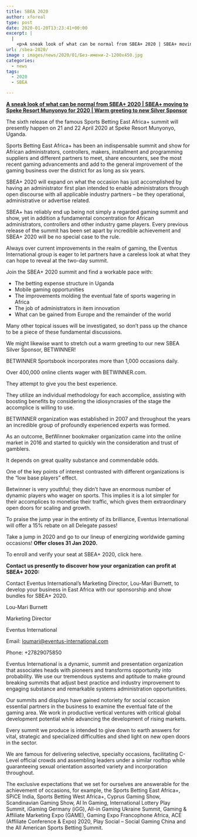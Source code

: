 ```yaml
---
title: SBEA 2020
author: xforeal 
type: post
date: 2020-01-20T13:23:41+00:00
excerpt: |
  |
    <p>A sneak look of what can be normal from SBEA+ 2020 | SBEA+ moving to Speke Resort Munyonyo for 2020 | Warm greeting to new Silver Sponsor The sixth version of the eminent Sports Betting East Africa+ summit will currently occur on 21 and 22 April 2020 at Speke Resort Munyonyo, Uganda </p>
url: /sbea-2020/
image : images/news/2020/01/Без-имени-2-1200x450.jpg
categories:
  - news
tags:
  - 2020
  - SBEA

---
```

**<u>A sneak look of what can be normal from SBEA+ 2020 | SBEA+ moving to Speke Resort Munyonyo for 2020 | Warm greeting to new Silver Sponsor </u>**

The sixth release of the famous Sports Betting East Africa+ summit will presently happen on 21 and 22 April 2020 at Speke Resort Munyonyo, Uganda.

Sports Betting East Africa+ has been an indispensable summit and show for African administrators, controllers, makers, installment and programming suppliers and different partners to meet, share encounters, see the most recent gaming advancements and add to the general improvement of the gaming business over the district for as long as six years.

SBEA+ 2020 will expand on what the occasion has just accomplished by having an administrator first plan intended to enable administrators through open discourse with all applicable industry partners – be they operational, administrative or advertise related.

SBEA+ has reliably end up being not simply a regarded gaming summit and show, yet in addition a fundamental concentration for African administrators, controllers and other industry game players. Every previous release of the summit has been set apart by incredible achievement and SBEA+ 2020 will be no special case to the rule.

Always over current improvements in the realm of gaming, the Eventus International group is eager to let partners have a careless look at what they can hope to reveal at the two-day summit.

Join the SBEA+ 2020 summit and find a workable pace with:

  * The betting expense structure in Uganda
  * Mobile gaming opportunities
  * The improvements molding the eventual fate of sports wagering in Africa
  * The job of administrators in item innovation
  * What can be gained from Europe and the remainder of the world

Many other topical issues will be investigated, so don’t pass up the chance to be a piece of these fundamental discussions.

We might likewise want to stretch out a warm greeting to our new SBEA Silver Sponsor, BETWINNER!

BETWINNER Sportsbook incorporates more than 1,000 occasions daily.

Over 400,000 online clients wager with BETWINNER.com.

They attempt to give you the best experience.

They utilize an individual methodology for each accomplice, assisting with boosting benefits by considering the idiosyncrasies of the stage the accomplice is willing to use.

BETWINNER organization was established in 2007 and throughout the years an incredible group of profoundly experienced experts was formed.

As an outcome, BetWinner bookmaker organization came into the online market in 2016 and started to quickly win the consideration and trust of gamblers.

It depends on great quality substance and commendable odds.

One of the key points of interest contrasted with different organizations is the “low base players” effect.

Betwinner is very youthful; they didn’t have an enormous number of dynamic players who wager on sports. This implies it is a lot simpler for their accomplices to monetise their traffic, which gives them extraordinary open doors for scaling and growth.

To praise the jump year in the entirety of its brilliance, Eventus International will offer a 15% rebate on all Delegate passes!

Take a jump in 2020 and go to our lineup of energizing worldwide gaming occasions! **Offer closes 31 Jan 2020.**

To enroll and verify your seat at SBEA+ 2020, click here.

**Contact us presently to discover how your organization can profit at SBEA+ 2020:**

Contact Eventus International’s Marketing Director, Lou-Mari Burnett, to develop your business in East Africa with our sponsorship and show bundles for SBEA+ 2020.

Lou-Mari Burnett

Marketing Director

Eventus International

Email: loumari@eventus-international.com

Phone: +27829075850

Eventus International is a dynamic, summit and presentation organization that associates heads with pioneers and transforms opportunity into probability. We use our tremendous systems and aptitude to make ground breaking summits that adjust best practice and industry improvement to engaging substance and remarkable systems administration opportunities.

Our summits and displays have gained notoriety for social occasion essential partners in the business to examine the eventual fate of the gaming area. We work in productive vertical ventures with critical global development potential while advancing the development of rising markets.

Every summit we produce is intended to give down to earth answers for vital, strategic and specialized difficulties and shed light on new open doors in the sector.

We are famous for delivering selective, specialty occasions, facilitating C-Level official crowds and assembling leaders under a similar rooftop while guaranteeing sexual orientation assorted variety and incorporation throughout.

The exclusive expectations that we set for ourselves are answerable for the achievement of occasions, for example, the Sports Betting East Africa+, SPiCE India, Sports Betting West Africa+, Cyprus Gaming Show, Scandinavian Gaming Show, AI In Gaming, International Lottery Play Summit, iGaming Germany (iGG), All-in Gaming Ukraine Summit, Gaming & Affiliate Marketing Expo (GAME), Gaming Expo Francophone Africa, ACE (Affiliate Conference & Expo) 2020, Play Social – Social Gaming China and the All American Sports Betting Summit.